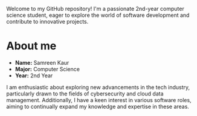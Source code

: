 Welcome to my GitHub repository! 
I'm a passionate 2nd-year computer science student, eager to explore the world of software development and contribute to innovative projects. 

# About me

- **Name:** Samreen Kaur
- **Major:** Computer Science
- **Year:** 2nd Year

I am enthusiastic about exploring new advancements in the tech industry, particularly drawn to the fields of cybersecurity and cloud data management. 
Additionally, I have a keen interest in various software roles, aiming to continually expand my knowledge and expertise in these areas.
